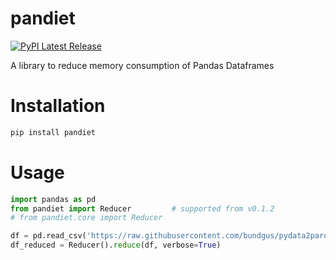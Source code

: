 # pandiet
[![PyPI Latest Release](https://img.shields.io/pypi/v/pandiet.svg)](https://pypi.org/project/pandiet/)

A library to reduce memory consumption of Pandas Dataframes

# Installation

```sh
pip install pandiet
```

# Usage

```python
import pandas as pd
from pandiet import Reducer         # supported from v0.1.2
# from pandiet.core import Reducer

df = pd.read_csv('https://raw.githubusercontent.com/bundgus/pydata2parquet/master/Most-Recent-Cohorts-Scorecard-Elements.csv')
df_reduced = Reducer().reduce(df, verbose=True)
```
